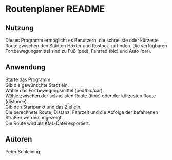 # Routenplaner README  


## Nutzung  
Dieses Programm ermöglicht es Benutzern, die schnellste oder kürzeste Route zwischen den Städten Höxter und Rostock zu finden. Die verfügbaren Fortbewegungsmittel sind zu Fuß (ped), Fahrrad (bic) und Auto (car).

## Anwendung  
Starte das Programm.  
Gib die gewünschte Stadt ein.  
Wähle das Fortbewegungsmittel (ped/bic/car).  
Wähle zwischen der schnellsten Route (time) oder der kürzesten Route (distance).  
Gib den Startpunkt und das Ziel ein.  
Die berechnete Route, Distanz, Fahrzeit und die Abfolge der befahrenen Straßen werden angezeigt.  
Die Route wird als KML-Datei exportiert.  

## Autoren
Peter Schleining
